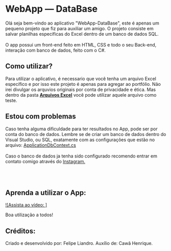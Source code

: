<h1> WebApp — DataBase </h1>

<p>Olá seja bem-vindo ao aplicativo "WebApp-DataBase", este é apenas um pequeno projeto que fiz para auxiliar um amigo. O projeto consiste em salvar planilhas especificas do Excel dentro de um banco de dados SQL. <br><br>O app possui um front-end feito em HTML, CSS e todo o seu Back-end, interação com banco de dados, feito com o C#.</p>

<h2>Como utilizar?</h2>
<p>Para utilizar o aplicativo, é necessario que você tenha um arquivo Excel específico e por isso este projeto é apenas para agregar ao portfólio. Não irei divulgar os arquvios originais por conta de privacidade e ética. Mas dentro da pasta <a style="font-weight:bolder;" href="https://github.com/fleipekkj13/WebApp-Database/tree/master/Arquivo%20Excel">Arquivos Excel</a> você pode utilizar aquele arquivo como teste.</p>

<h2>Estou com problemas</h2>
<p>Caso tenha alguma dificuldade para ter resultados no App, pode ser por conta do banco de dados. Lembre se de criar um banco de dados dentro do Visual Studio, ou SQL, exatamente com as configurações que estão no arquivo: <a href="https://github.com/fleipekkj13/WebApp-Database/blob/master/WebAppCawa/Data/ApplicationDbContext.cs">ApplicationDbContext.cs</a><br><br>Caso o banco de dados ja tenha sido configurado recomendo entrar em contato comigo através do <a href="https://www.instagram.com/fleipefdskkj/">Instagram.</a></p>

<br><br>

<h2>Aprenda a utilizar o App: </h2>

[![Assista ao vídeo: ]](https://www.youtube.com/embed/18G3Pxokk8M?si=DBjiy4vQzF9EpMHP)


<p>Boa utilização a todos!</p>



<h2>Créditos:</h2>
<p>Criado e desenvolvido por: Felipe Liandro. Auxílio de: Cawã Henrique.</p>
